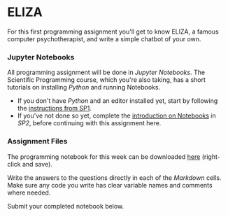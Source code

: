 # ELIZA

For this first programming assignment you'll get to know ELIZA, a famous
computer psychotherapist, and write a simple chatbot of your own.

### Jupyter Notebooks

All programming assignment will be done in *Jupyter Notebooks*. The Scientific
Programming course, which you're also taking, has a short tutorials on
installing *Python* and running Notebooks.

* If you don't have *Python* and an editor installed yet, start by following the
[instructions from SP1](https://sp1.mprog.nl/installing/on-your-own-computer).
* If you've not done so yet, complete the
[introduction on Notebooks](https://sp2.mprog.nl/complexity/notebook) in *SP2*,
before continuing with this assignment here.

### Assignment Files

The programming notebook for this week can be downloaded [here](Eliza.ipynb)
(right-click and save).

Write the answers to the questions directly in each of the *Markdown* cells.
Make sure any code you write has clear variable names and comments where
needed.

Submit your completed notebook below.

